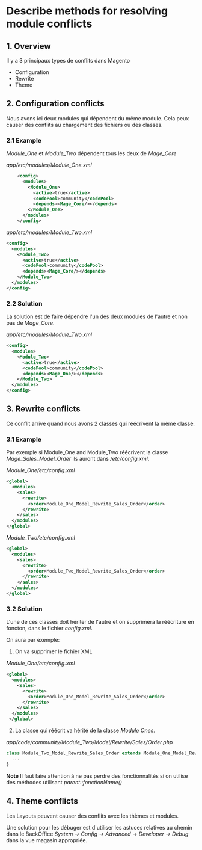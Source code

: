 # Describe methods for resolving module conflicts

## 1. Overview

Il y a 3 principaux types de conflits dans Magento

- Configuration
- Rewrite 
- Theme 


## 2. Configuration conflicts

Nous avons ici deux modules qui dépendent du même module.
Cela peux causer des conflits au chargement des fichiers ou des classes.


### 2.1 Example

*Module_One* et *Module_Two* dépendent tous les deux de *Mage_Core*


*app/etc/modules/Module_One.xml*

```xml
    <config>
      <modules>
        <Module_One>
          <active>true</active>
          <codePool>community</codePool>
          <depends><Mage_Core/></depends>
        </Module_One>
      </modules>
    </config>
```

*app/etc/modules/Module_Two.xml*

```xml
<config>
  <modules>
    <Module_Two>
      <active>true</active>
      <codePool>community</codePool>
      <depends><Mage_Core/></depends>
    </Module_Two>
  </modules>
</config>
```

### 2.2 Solution

La solution est de faire dépendre l'un des deux modules de l'autre et non pas de *Mage_Core*.

*app/etc/modules/Module_Two.xml*

```xml
<config>
  <modules>
    <Module_Two>
      <active>true</active>
      <codePool>community</codePool>
      <depends><Mage_One/></depends>
    </Module_Two>
  </modules>
</config>
```


## 3. Rewrite conflicts

Ce conflit arrive quand nous avons 2 classes qui réécrivent la même classe.


### 3.1 Example

Par exemple si Module_One and Module_Two réécrivent la classe *Mage_Sales_Model_Order* ils auront dans */etc/config.xml*.

*Module_One/etc/config.xml*

```xml
<global>
  <modules>
    <sales>
      <rewrite>
        <order>Module_One_Model_Rewrite_Sales_Order</order>
      </rewrite>
    </sales>
  </modules>
</global>
```

*Module_Two/etc/config.xml*

```xml
<global>
  <modules>
    <sales>
      <rewrite>
        <order>Module_Two_Model_Rewrite_Sales_Order</order>
      </rewrite>
    </sales>
  </modules>
</global>
```

### 3.2 Solution

L'une de ces classes doit hériter de l'autre et on supprimera la réécriture en foncton, dans le fichier *config.xml*.

On aura par exemple:


1. On va supprimer le fichier XML

*Module_One/etc/config.xml*

```xml
<global>
  <modules>
    <sales>
      <rewrite>
        <order>Module_One_Model_Rewrite_Sales_Order</order>
      </rewrite>
    </sales>
  </modules>
 </global>
```

2. La classe qui réécrit va hérité de la classe *Module Ones*.

*app/code/community/Module_Two/Model/Rewrite/Sales/Order.php*

```php
class Module_Two_Model_Rewrite_Sales_Order extends Module_One_Model_Rewrite_Sales_Order {
  ...
}
```

**Note** Il faut faire attention à ne pas perdre des fonctionnalités si on utilise des méthodes utilisant *parent::fonctionName()*


## 4. Theme conflicts

Les Layouts peuvent causer des conflits avec les thèmes et modules.

Une solution pour les débuger est d'utiliser les astuces relatives au chemin dans le BackOffice *System -> Config -> Advanced -> Developer -> Debug* dans la vue magasin appropriée.

